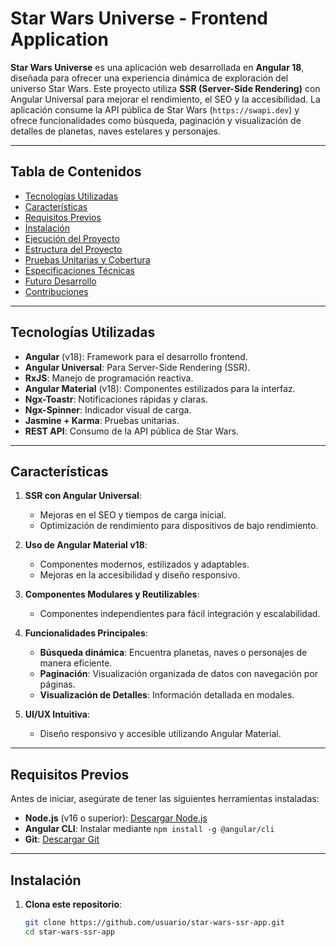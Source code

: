 # Star Wars Universe - Frontend Application

**Star Wars Universe** es una aplicación web desarrollada en **Angular 18**, diseñada para ofrecer una experiencia dinámica de exploración del universo Star Wars. Este proyecto utiliza **SSR (Server-Side Rendering)** con Angular Universal para mejorar el rendimiento, el SEO y la accesibilidad. La aplicación consume la API pública de Star Wars (`https://swapi.dev`) y ofrece funcionalidades como búsqueda, paginación y visualización de detalles de planetas, naves estelares y personajes.

---

## Tabla de Contenidos

- [Tecnologías Utilizadas](#tecnologías-utilizadas)
- [Características](#características)
- [Requisitos Previos](#requisitos-previos)
- [Instalación](#instalación)
- [Ejecución del Proyecto](#ejecución-del-proyecto)
- [Estructura del Proyecto](#estructura-del-proyecto)
- [Pruebas Unitarias y Cobertura](#pruebas-unitarias-y-cobertura)
- [Especificaciones Técnicas](#especificaciones-técnicas)
- [Futuro Desarrollo](#futuro-desarrollo)
- [Contribuciones](#contribuciones)

---

## Tecnologías Utilizadas

- **Angular** (v18): Framework para el desarrollo frontend.
- **Angular Universal**: Para Server-Side Rendering (SSR).
- **RxJS**: Manejo de programación reactiva.
- **Angular Material** (v18): Componentes estilizados para la interfaz.
- **Ngx-Toastr**: Notificaciones rápidas y claras.
- **Ngx-Spinner**: Indicador visual de carga.
- **Jasmine + Karma**: Pruebas unitarias.
- **REST API**: Consumo de la API pública de Star Wars.

---

## Características

1. **SSR con Angular Universal**:
   - Mejoras en el SEO y tiempos de carga inicial.
   - Optimización de rendimiento para dispositivos de bajo rendimiento.

2. **Uso de Angular Material v18**:
   - Componentes modernos, estilizados y adaptables.
   - Mejoras en la accesibilidad y diseño responsivo.

3. **Componentes Modulares y Reutilizables**:
   - Componentes independientes para fácil integración y escalabilidad.

4. **Funcionalidades Principales**:
   - **Búsqueda dinámica**: Encuentra planetas, naves o personajes de manera eficiente.
   - **Paginación**: Visualización organizada de datos con navegación por páginas.
   - **Visualización de Detalles**: Información detallada en modales.

5. **UI/UX Intuitiva**:
   - Diseño responsivo y accesible utilizando Angular Material.

---

## Requisitos Previos

Antes de iniciar, asegúrate de tener las siguientes herramientas instaladas:

- **Node.js** (v16 o superior): [Descargar Node.js](https://nodejs.org/)
- **Angular CLI**: Instalar mediante `npm install -g @angular/cli`
- **Git**: [Descargar Git](https://git-scm.com/)

---

## Instalación

1. **Clona este repositorio**:
   ```bash
   git clone https://github.com/usuario/star-wars-ssr-app.git
   cd star-wars-ssr-app
